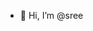 - 👋 Hi, I’m @sree

<!---
sreekanth779/sreekanth779 is a ✨ special ✨ repository because its `README.md` (this file) appears on your GitHub profile.
You can click the Preview link to take a look at your changes.
--->
